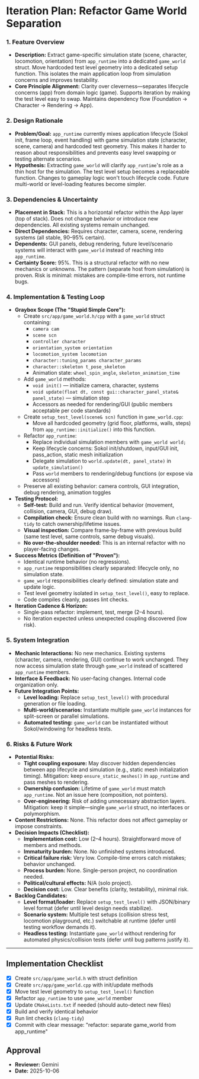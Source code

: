 # Iteration Plan: Refactor Game World Separation

### 1. Feature Overview

*   **Description:** Extract game-specific simulation state (scene, character, locomotion, orientation) from `app_runtime` into a dedicated `game_world` struct. Move hardcoded test level geometry into a dedicated setup function. This isolates the main application loop from simulation concerns and improves testability.
*   **Core Principle Alignment:** Clarity over cleverness—separates lifecycle concerns (app) from domain logic (game). Supports iteration by making the test level easy to swap. Maintains dependency flow (Foundation → Character → Rendering → App).

### 2. Design Rationale

*   **Problem/Goal:** `app_runtime` currently mixes application lifecycle (Sokol init, frame loop, event handling) with game simulation state (character, scene, camera) and hardcoded test geometry. This makes it harder to reason about responsibilities and prevents easy level swapping or testing alternate scenarios.
*   **Hypothesis:** Extracting `game_world` will clarify `app_runtime`'s role as a thin host for the simulation. The test level setup becomes a replaceable function. Changes to gameplay logic won't touch lifecycle code. Future multi-world or level-loading features become simpler.

### 3. Dependencies & Uncertainty

*   **Placement in Stack:** This is a horizontal refactor within the App layer (top of stack). Does not change behavior or introduce new dependencies. All existing systems remain unchanged.
*   **Direct Dependencies:** Requires character, camera, scene, rendering systems (all stable, 90–95% certain).
*   **Dependents:** GUI panels, debug rendering, future level/scenario systems will interact with `game_world` instead of reaching into `app_runtime`.
*   **Certainty Score:** 95%. This is a structural refactor with no new mechanics or unknowns. The pattern (separate host from simulation) is proven. Risk is minimal: mistakes are compile-time errors, not runtime bugs.

### 4. Implementation & Testing Loop

*   **Graybox Scope (The "Stupid Simple Core"):**
    *   Create `src/app/game_world.h/cpp` with a `game_world` struct containing:
        *   `camera cam`
        *   `scene scn`
        *   `controller character`
        *   `orientation_system orientation`
        *   `locomotion_system locomotion`
        *   `character::tuning_params character_params`
        *   `character::skeleton t_pose_skeleton`
        *   Animation state: `wheel_spin_angle`, `skeleton_animation_time`
    *   Add `game_world` methods:
        *   `void init()` — initialize camera, character, systems
        *   `void update(float dt, const gui::character_panel_state& panel_state)` — simulation step
        *   Accessors as needed for rendering/GUI (public members acceptable per code standards)
    *   Create `setup_test_level(scene& scn)` function in `game_world.cpp`:
        *   Move all hardcoded geometry (grid floor, platforms, walls, steps) from `app_runtime::initialize()` into this function.
    *   Refactor `app_runtime`:
        *   Replace individual simulation members with `game_world world;`
        *   Keep lifecycle concerns: Sokol init/shutdown, input/GUI init, pass_action, static mesh initialization
        *   Delegate simulation to `world.update(dt, panel_state)` in `update_simulation()`
        *   Pass `world` members to rendering/debug functions (or expose via accessors)
    *   Preserve all existing behavior: camera controls, GUI integration, debug rendering, animation toggles
*   **Testing Protocol:**
    *   **Self-test:** Build and run. Verify identical behavior (movement, collision, camera, GUI, debug draw).
    *   **Compilation check:** Ensure clean build with no warnings. Run `clang-tidy` to catch ownership/lifetime issues.
    *   **Visual inspection:** Compare frame-by-frame with previous build (same test level, same controls, same debug visuals).
    *   **No over-the-shoulder needed:** This is an internal refactor with no player-facing changes.
*   **Success Metrics (Definition of "Proven"):**
    *   Identical runtime behavior (no regressions).
    *   `app_runtime` responsibilities clearly separated: lifecycle only, no simulation state.
    *   `game_world` responsibilities clearly defined: simulation state and update logic.
    *   Test level geometry isolated in `setup_test_level()`, easy to replace.
    *   Code compiles cleanly, passes lint checks.
*   **Iteration Cadence & Horizon:**
    *   Single-pass refactor: implement, test, merge (2–4 hours).
    *   No iteration expected unless unexpected coupling discovered (low risk).

### 5. System Integration

*   **Mechanic Interactions:** No new mechanics. Existing systems (character, camera, rendering, GUI) continue to work unchanged. They now access simulation state through `game_world` instead of scattered `app_runtime` members.
*   **Interface & Feedback:** No user-facing changes. Internal code organization only.
*   **Future Integration Points:**
    *   **Level loading:** Replace `setup_test_level()` with procedural generation or file loading.
    *   **Multi-world/scenarios:** Instantiate multiple `game_world` instances for split-screen or parallel simulations.
    *   **Automated testing:** `game_world` can be instantiated without Sokol/windowing for headless tests.

### 6. Risks & Future Work

*   **Potential Risks:**
    *   **Tight coupling exposure:** May discover hidden dependencies between app lifecycle and simulation (e.g., static mesh initialization timing). Mitigation: keep `ensure_static_meshes()` in `app_runtime` and pass meshes to rendering.
    *   **Ownership confusion:** Lifetime of `game_world` must match `app_runtime`. Not an issue here (composition, not pointers).
    *   **Over-engineering:** Risk of adding unnecessary abstraction layers. Mitigation: keep it simple—single `game_world` struct, no interfaces or polymorphism.
*   **Content Restrictions:** None. This refactor does not affect gameplay or impose constraints.
*   **Decision Impacts (Checklist):**
    *   **Implementation cost:** Low (2–4 hours). Straightforward move of members and methods.
    *   **Immaturity burden:** None. No unfinished systems introduced.
    *   **Critical failure risk:** Very low. Compile-time errors catch mistakes; behavior unchanged.
    *   **Process burden:** None. Single-person project, no coordination needed.
    *   **Political/cultural effects:** N/A (solo project).
    *   **Decision cost:** Low. Clear benefits (clarity, testability), minimal risk.
*   **Backlog Candidates:**
    *   **Level format/loader:** Replace `setup_test_level()` with JSON/binary level format (defer until level design needs stabilize).
    *   **Scenario system:** Multiple test setups (collision stress test, locomotion playground, etc.) switchable at runtime (defer until testing workflow demands it).
    *   **Headless testing:** Instantiate `game_world` without rendering for automated physics/collision tests (defer until bug patterns justify it).

---

## Implementation Checklist

- [x] Create `src/app/game_world.h` with struct definition
- [x] Create `src/app/game_world.cpp` with init/update methods
- [x] Move test level geometry to `setup_test_level()` function
- [x] Refactor `app_runtime` to use `game_world` member
- [x] Update `CMakeLists.txt` if needed (should auto-detect new files)
- [x] Build and verify identical behavior
- [x] Run lint checks (`clang-tidy`)
- [x] Commit with clear message: "refactor: separate game_world from app_runtime"

## Approval

- **Reviewer:** Gemini
- **Date:** 2025-10-06